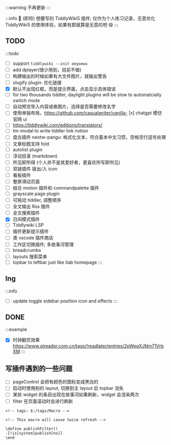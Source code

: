 :::warning
不再更新
:::

:::info
🔌 (即将) 想要写的 TiddlyWiki5 插件; 仅作为个人练习记录，无意优化 TiddlyWiki5 的使用体验，如果有那就算是无意的吧 😄
:::


## TODO

:::todo
- [ ] support `tiddlywiki --init oeyoews`
- [ ] add dplayer(很少用到，目前不做)
- [ ] 构建输出的时候如果有大文件图片，就输出警告
- [ ] slugify plugin: 优化链接
- [x] 默认不出现红框，而是提示界面，点击显示具体错误
- [ ] for two thousands tiddler, daylight plugins will be slow to automatcially switch mode
- [ ] 自动预览导入内容或者图片，选择是否需要修改名字
- [ ] 使用单独布局，https://github.com/casualwriter/vanilla- [x] chatgpt 模仿官网 ui
- [ ] https://tiddlywiki.com/editions/translators/
- [ ] tm-modal to write tiddler link notion
- [ ] 盘古插件 neotw-pangu: 格式化文本，符合基本中文习惯，空格空行逗号处理
- [ ] 文章标题支持 fold
- [ ] autolist plugin
- [ ] 浮动目录 (markdown)
- [ ] 所见即所得 (个人并不是其爱好者，更喜欢所写即所见)
- [ ] 双链插件 链出/入 icon
- [ ] 看板插件
- [ ] 整屏滑动页面
- [ ] 结合 motion 插件和 commandpalette 插件
- [ ] grayscale page plugin
- [ ] 可拖动 tiddler, 调整顺序
- [ ] 全文输出 Rss 插件
- [ ] 全文搜索插件 
- [x] 日间模式插件
- [ ] Tiddlywiki LSP
- [ ] 插件更新提示插件
- [ ] 类 vscode 插件商店
- [ ] 工作区切换插件; 多故事河管理
- [ ] breadcrumbs
- [ ] layouts 搜索菜单
- [ ] topbar to leftbar just like itab homepage
:::

## Ing

:::info
- [ ] update toggle sidebar position icon and effects
:::

## DONE

:::example
- [x] 时钟翻页效果 https://www.qireader.com.cn/tags/!readlater/entries/2pWeqXJNm71VrbXM
:::

## 写插件遇到的一些问题

- [ ] pageControl 会把有颜色的图标变成黑白的
- [ ] 启动时使用别的 layout, 切换到主 layout 后 topbar 消失
- [ ] 某些 widget 的条目出现在故事河如果刷新，widget 会渲染两次
- [ ] filter 在页面滚动时会进行刷新
```plain 
<!-- tags: $:/tags/Macro -->

<!-- This macro will cause twice refresh -->

\define publishFilter()
-[!is[system]publish[no]]
\end
```